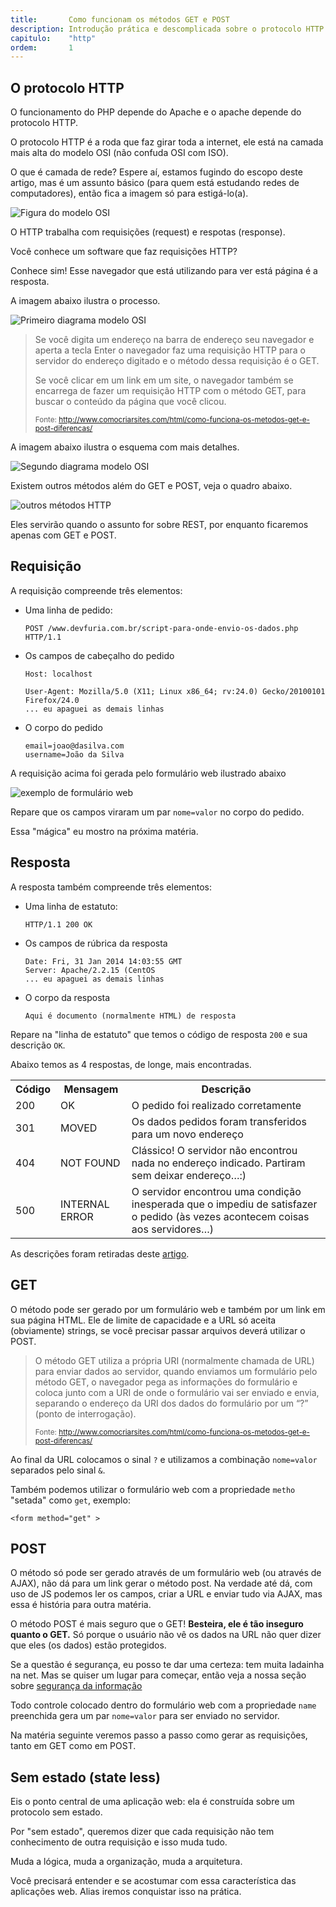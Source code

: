```yaml
---
title:       Como funcionam os métodos GET e POST
description: Introdução prática e descomplicada sobre o protocolo HTTP onde nosso objetivo é entender os métodos GET e POST.
capitulo:    "http"
ordem:       1
---
```



## O protocolo HTTP

O funcionamento do PHP depende do Apache e o apache depende do protocolo HTTP.

O protocolo HTTP é a roda que faz girar toda a internet, ele está na camada mais alta do modelo OSI (não confuda OSI com ISO).

O que é camada de rede? Espere aí, estamos fugindo do escopo deste artigo, mas é um assunto básico (para quem está 
estudando redes de computadores), então fica a imagem só para estigá-lo(a).

![Figura do modelo OSI](camada-osi.jpg "Figura do modelo OSI")

O HTTP trabalha com requisições (request) e respotas (response).

Você conhece um software que faz requisições HTTP?

Conhece sim! Esse navegador que está utilizando para ver está página é a resposta.

A imagem abaixo ilustra o processo.

![Primeiro diagrama modelo OSI](http-diagram.png "Primeiro diagrama modelo OSI")


> Se você digita um endereço na barra de endereço seu navegador e aperta a tecla Enter o navegador faz uma requisição 
> HTTP para o servidor do endereço digitado e o método dessa requisição é o GET.
> 
> Se você clicar em um link em um site, o navegador também se encarrega de fazer um requisição HTTP com o método GET, 
> para buscar o conteúdo da página que você clicou.
> 
> <small>Fonte: http://www.comocriarsites.com/html/como-funciona-os-metodos-get-e-post-diferencas/</small>

A imagem abaixo  ilustra o esquema com mais detalhes.

![Segundo diagrama modelo OSI](http-diagram2.jpg "Segundo diagrama modelo OSI")

Existem outros métodos além do GET e POST, veja o quadro abaixo.

![outros métodos HTTP](metodos-http.png "Segundo diagrama modelo OSI")

Eles servirão quando o assunto for sobre REST, por enquanto ficaremos apenas com GET e POST.



## Requisição

A requisição compreende três elementos:


- Uma linha de pedido:

    ```
    POST /www.devfuria.com.br/script-para-onde-envio-os-dados.php HTTP/1.1
    ```

- Os campos de cabeçalho do pedido

    ```
    Host: localhost

    User-Agent: Mozilla/5.0 (X11; Linux x86_64; rv:24.0) Gecko/20100101 Firefox/24.0
    ... eu apaguei as demais linhas
    ```

- O corpo do pedido

    ```
    email=joao@dasilva.com
    username=João da Silva
    ```

A requisição acima foi gerada pelo formulário web ilustrado abaixo

![exemplo de formulário web](form.png )

Repare que os campos viraram um par `nome=valor` no corpo do pedido.

Essa "mágica" eu mostro na próxima matéria.



## Resposta

A resposta também compreende três elementos:

- Uma linha de estatuto:

    ```        
    HTTP/1.1 200 OK
    ```

- Os campos de rúbrica da resposta

    ```
    Date: Fri, 31 Jan 2014 14:03:55 GMT
    Server: Apache/2.2.15 (CentOS
    ... eu apaguei as demais linhas
    ```

- O corpo da resposta

    ```
    Aqui é documento (normalmente HTML) de resposta
    ```

Repare na "linha de estatuto" que temos o código de resposta `200` e sua descrição `OK`.

Abaixo temos as 4 respostas, de longe, mais encontradas.

<div class="bs-example">
    <table class="table  table-striped">
        <tr>
            <th class="text-center">Código</th>
            <th class="text-center">Mensagem</th>
            <th class="text-center">Descrição</th>
        </tr>
        <tr>
            <td>200</td>
            <td>OK</td>
            <td class="text-left">O pedido foi realizado corretamente</td>
        </tr>
        <tr>
            <td>301</td>
            <td>MOVED</td>
            <td class="text-left">Os dados pedidos foram transferidos para um novo endereço</td>
        </tr>
        <tr>
            <td>404</td>
            <td>NOT FOUND</td>
            <td class="text-left">Clássico! O servidor não encontrou nada no endereço indicado. Partiram sem deixar endereço…:)</td>
        </tr>
        <tr>
            <td>500</td>
            <td>INTERNAL ERROR</td>
            <td class="text-left">O servidor encontrou uma condição inesperada que o impediu de satisfazer o pedido (às vezes acontecem coisas aos servidores…)</td>
        </tr>
    </table>
</div>

As descrições foram retiradas deste [artigo](http://pt.kioskea.net/contents/266-o-protocolo-http).



## GET

O método pode ser gerado por um formulário web e também por um link em sua página HTML. Ele de limite de capacidade e a 
URL só aceita (obviamente) strings, se você precisar passar arquivos deverá utilizar o POST.

> O método GET utiliza a própria URI (normalmente chamada de URL) para enviar dados ao servidor,
> quando enviamos um formulário pelo método GET, o navegador pega as informações do formulário
> e coloca junto com a URI de onde o formulário vai ser enviado e envia, separando o endereço
> da URI dos dados do formulário por um “?” (ponto de interrogação).
> 
> <small>Fonte: http://www.comocriarsites.com/html/como-funciona-os-metodos-get-e-post-diferencas/</small>

Ao final da URL colocamos o sinal `?` e utilizamos a combinação `nome=valor` separados pelo sinal `&`.

Também podemos utilizar o formulário web com a propriedade `metho` "setada" como `get`, exemplo:

    <form method="get" >


## POST

O método só pode ser gerado através de um formulário web (ou através de AJAX), não dá para um link gerar o método post. 
Na verdade até dá, com uso de JS podemos ler os campos, criar a URL e enviar tudo via AJAX, mas essa é história para 
outra matéria.

O método POST é mais seguro que o GET! <strong>Besteira, ele é tão inseguro quanto o GET.</strong> Só porque o usuário 
não vê os dados na URL não quer dizer que eles (os dados) estão protegidos.

Se a questão é segurança, eu posso te dar uma certeza: tem muita ladainha na net. Mas se quiser um lugar para começar, 
então veja a nossa seção sobre [segurança da informação](/seguranca-da-informacao/)

Todo controle colocado dentro do formulário web com a propriedade `name` preenchida gera um par
`nome=valor` para ser enviado no servidor.

Na matéria seguinte veremos passo a passo como gerar as requisições, tanto em GET como em POST.



## Sem estado (state less)

Eis o ponto central de uma aplicação web: ela é construída sobre um protocolo sem estado.

Por "sem estado", queremos dizer que cada requisição não tem conhecimento de outra requisição e isso muda tudo.

Muda a lógica, muda a organização, muda a arquitetura.

Você precisará entender e se acostumar com essa característica das aplicações web. Alias iremos conquistar isso na prática.